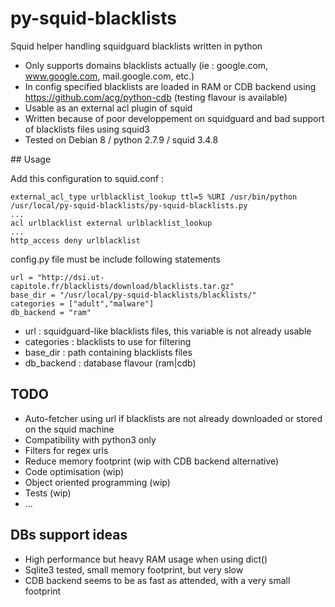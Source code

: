 # py-squid-blacklists
Squid helper handling squidguard blacklists written in python

* Only supports domains blacklists actually (ie : google.com, www.google.com, mail.google.com, etc.)
* In config specified blacklists are loaded in RAM or CDB backend using https://github.com/acg/python-cdb (testing flavour is available)
* Usable as an external acl plugin of squid
* Written because of poor developpement on squidguard and bad support of blacklists files using squid3
* Tested on Debian 8 / python 2.7.9 / squid 3.4.8

## Usage

Add this configuration to squid.conf :
```
external_acl_type urlblacklist_lookup ttl=5 %URI /usr/bin/python /usr/local/py-squid-blacklists/py-squid-blacklists.py
...
acl urlblacklist external urlblacklist_lookup
...
http_access deny urlblacklist
```

config.py file must be include following statements
```
url = "http://dsi.ut-capitole.fr/blacklists/download/blacklists.tar.gz"
base_dir = "/usr/local/py-squid-blacklists/blacklists/"
categories = ["adult","malware"]
db_backend = "ram"
```

* url : squidguard-like blacklists files, this variable is not already usable
* categories : blacklists to use for filtering
* base_dir : path containing blacklists files
* db_backend : database flavour (ram|cdb)

## TODO

* Auto-fetcher using url if blacklists are not already downloaded or stored on the squid machine
* Compatibility with python3 only
* Filters for regex urls
* Reduce memory footprint (wip with CDB backend alternative)
* Code optimisation (wip)
* Object oriented programming (wip)
* Tests (wip)
* ...

## DBs support ideas

* High performance but heavy RAM usage when using dict()
* Sqlite3 tested, small memory footprint, but very slow
* CDB backend seems to be as fast as attended, with a very small footprint
